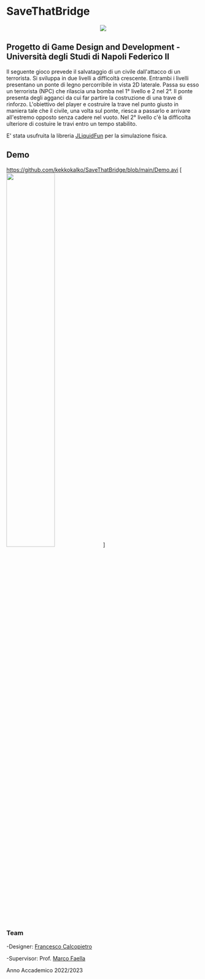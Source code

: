 # SaveThatBridge

<p align= "center">
<img src=https://github.com/kekkokalko/SaveThatBridge/assets/94131849/cb276e50-5258-4cb3-aec8-e43cdb8e4f89)>

## Progetto di Game Design and Development - Università degli Studi di Napoli Federico II

Il seguente gioco prevede il salvataggio di un civile dall'attacco di un terrorista. 
Si sviluppa in due livelli a difficoltà crescente.
Entrambi i livelli presentano un ponte di legno percorribile in vista 2D laterale. 
Passa su esso un terrorista (NPC) che rilascia una bomba nel 1° livello e 2 nel 2°.
Il ponte presenta degli agganci da cui far partire la costruzione di una trave di rinforzo. 
L'obiettivo del player e costruire la trave nel punto giusto in maniera tale che il civile,
una volta sul ponte, riesca a passarlo e arrivare all'estremo opposto senza cadere nel vuoto.
Nel 2° livello c'è la difficolta ulteriore di costuire le travi entro un tempo stabilito.

E' stata usufruita la libreria [JLiquidFun](https://github.com/mfaella/JLiquidFun) per la simulazione fisica.

## Demo
https://github.com/kekkokalko/SaveThatBridge/blob/main/Demo.avi
[<img src="https://i.ytimg.com/vi/Hc79sDi3f0U/maxresdefault.jpg" width="50%">]

### Team
-Designer: [Francesco Calcopietro](https://github.com/kekkokalko)

-Supervisor: Prof. [Marco Faella](https://github.com/mfaella)

Anno Accademico 2022/2023


